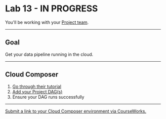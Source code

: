 # Lab 13 - IN PROGRESS

You'll be working with your [Project team](../docs/project_teams.csv).

---

## Goal

Get your data pipeline running in the cloud.

---

## Cloud Composer

1. [Go through their tutorial](https://cloud.google.com/composer/docs/composer-3/run-apache-airflow-dag)
1. [Add your Project DAG(s)](https://cloud.google.com/composer/docs/composer-3/manage-dags)
1. Ensure your DAG runs successfully

---

[Submit a link to your Cloud Composer environment via CourseWorks.](https://courseworks2.columbia.edu/courses/210480/assignments)
